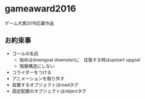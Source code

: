 # gameaward2016
ゲーム大賞2016応募作品

## お約束事
- ゴールの名前
  - 始めはdowngoal downstartに　往復する時はupstart upgoal
  - 階層構造にしない
- コライダーをつける
- アニメーションを取り外す
- 設置するオブジェクトはroadタグ
- 固定配置のオブジェクトはobjectタグ
